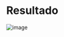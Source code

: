# Resultado
![image](https://github.com/harnelp/p_analys_datos_01/assets/45137526/2c90046b-eed6-4905-9c3c-46d80a6958ff)
